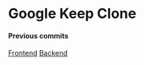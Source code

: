 # Google Keep Clone

#### Previous commits

[Frontend](hhttps://github.com/LambdaSchool/front-end-project-week/pull/499)
[Backend](https://github.com/LambdaSchool/back-end-project-week/pull/395)

